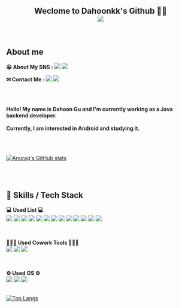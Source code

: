 ## <p align="center"> <b>Weclome to Dahoonkk's Github 👋👋</b></br><a href="https://hits.seeyoufarm.com"><img src="https://hits.seeyoufarm.com/api/count/incr/badge.svg?url=https%3A%2F%2Fgithub.com%2FDahoonkk&count_bg=%234192AA&title_bg=%2348646E&icon=&icon_color=%23E7E7E7&title=Hits&edge_flat=false"/></a></p>
</br>

## About me
<b>😀 About My SNS  :  </b>
<a href="https://dahoonkk.tistory.com/" target="_blank"><img src="https://img.shields.io/badge/BLOG-000000?style=flat&logo=Tistory&LogoColor=White"/></a>
<a href="https://www.instagram.com/dahoonkk/" target="_blank"><img src="https://img.shields.io/badge/Dahoonkk-E4405F?style=flat&logo=instagram&LogoColor=White"/></a>

<b>✉ Contact Me  :  </b>
<a><img src="https://img.shields.io/badge/iamkdh1@naver.com-03C75A?style=flat&logo=Naver&logoColor=white"/></a>
<a><img src="https://img.shields.io/badge/dhgu@traxon.co.kr-D14836?style=flat&logo=Gmail&logoColor=white"/></a>

</br>
</br>

<b> Hello! My name is Dahoon Gu and I'm currently working as a Java backend developer. </b>
</br>
</br>
<b> Currently, I am interested in Android and studying it. </b>

</br>
</br>

[![Anurag's GitHub stats](https://github-readme-stats.vercel.app/api?username=Dahoonkk&count_private=true&show_icons=true&theme=github_dark)](https://github.com/anuraghazra/github-readme-stats)

</br>
</br>



## 💪 Skills / Tech Stack
<b>💻 Used List 💻</b>
</br>
<img src="https://img.shields.io/badge/JAVA-E34F26?style=flat&logo=JAVA&logoColor=white"/></a>
<img src="https://img.shields.io/badge/Python-3776AB?style=flat&logo=python&logoColor=white"/></a>
<img src="https://img.shields.io/badge/Kotlin-7F52FF?style=flat&logo=Kotlin&logoColor=white"/></a>
<img src="https://img.shields.io/badge/Android-3DDC84?style=flat&logo=Android&logoColor=white"/></a>
<img src="https://img.shields.io/badge/Oracle-F80000?style=flat&logo=Oracle&logoColor=white"/></a>
<img src="https://img.shields.io/badge/MySQL-4479A1?style=flat&logo=MySQL&logoColor=white"/></a>
<img src="https://img.shields.io/badge/MariaDB-003545?style=flat&logo=MariaDB&logoColor=white"/></a>
<img src="https://img.shields.io/badge/Firebase-FFCA28?style=flat&logo=Firebase&logoColor=white"/></a>
<img src="https://img.shields.io/badge/Flask-000000?style=flat&logo=Flask&logoColor=white"/></a>
<img src="https://img.shields.io/badge/PyTorch-EE4C2C?style=flat&logo=PyTorch&logoColor=white"/></a>
<img src="https://img.shields.io/badge/OpenCV-5C3EE8?style=flat&logo=OpenCV&logoColor=white"/></a>
<img src="https://img.shields.io/badge/Arduino-00979D?style=flat&logo=Arduino&logoColor=white"/></a>
<img src="https://img.shields.io/badge/Raspberry Pi-A22846?style=flat&logo=raspberrypi&logoColor=white"/></a>

</br>

<b>👨‍👧‍👦 Used Cowork Tools 👨‍👧‍👦</b>
</br>
<img src="https://img.shields.io/badge/Github-181717?style=flat&logo=Github&logoColor=white"/></a>
<img src="https://img.shields.io/badge/Notion-000000?style=flat&logo=notion&logoColor=white"/></a>
<img src="https://img.shields.io/badge/Slack-4A154B?style=flat&logo=slack&logoColor=white"/></a>

</br>

<b>⚙ Used OS ⚙</b>
</br>
<img src="https://img.shields.io/badge/Windows-0078D6?style=flat&logo=windows&logoColor=white"/></a>
<img src="https://img.shields.io/badge/MacOS-000000?style=flat&logo=MacOS&logoColor=white"/></a>
<img src="https://img.shields.io/badge/Linux-FCC624?style=flat&logo=Linux&logoColor=white"/></a>
</br>
</br>

[![Top Langs](https://github-readme-stats.vercel.app/api/top-langs/?username=Dahoonkk&layout=compact)](https://github.com/anuraghazra/github-readme-stats)
